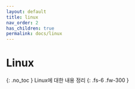 ```yaml
---
layout: default
title: linux
nav_order: 2
has_children: true
permalink: docs/linux
---
```


# Linux
{: .no_toc }
Linux에 대한 내용 정리
{: .fs-6 .fw-300 }
